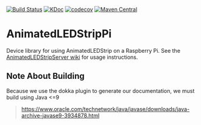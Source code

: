 [![Build Status](https://travis-ci.com/AnimatedLEDStrip/device-pi.svg?branch=master)](https://travis-ci.com/AnimatedLEDStrip/device-pi)
[![KDoc](https://img.shields.io/badge/KDoc-read-green.svg)](https://animatedledstrip.github.io/AnimatedLEDStripPi/animatedledstrip-pi/)
[![codecov](https://codecov.io/gh/AnimatedLEDStrip/AnimatedLEDStripPi/branch/master/graph/badge.svg)](https://codecov.io/gh/AnimatedLEDStrip/AnimatedLEDStripPi)
[![Maven Central](https://maven-badges.herokuapp.com/maven-central/io.github.animatedledstrip/animatedledstrip-pi/badge.svg)](https://maven-badges.herokuapp.com/maven-central/io.github.animatedledstrip/animatedledstrip-pi)

# AnimatedLEDStripPi
Device library for using AnimatedLEDStrip on a Raspberry Pi.
See the [AnimatedLEDStripServer wiki](https://github.com/AnimatedLEDStrip/AnimatedLEDStripServer/wiki) for usage instructions.

## Note About Building
Because we use the dokka plugin to generate our documentation, we must build using Java <=9
> https://www.oracle.com/technetwork/java/javase/downloads/java-archive-javase9-3934878.html
